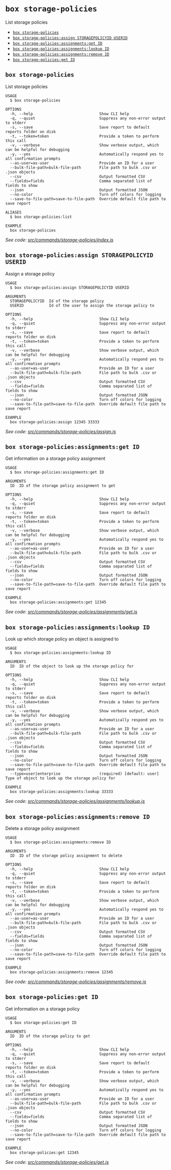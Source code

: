 `box storage-policies`
======================

List storage policies

* [`box storage-policies`](#box-storage-policies)
* [`box storage-policies:assign STORAGEPOLICYID USERID`](#box-storage-policiesassign-storagepolicyid-userid)
* [`box storage-policies:assignments:get ID`](#box-storage-policiesassignmentsget-id)
* [`box storage-policies:assignments:lookup ID`](#box-storage-policiesassignmentslookup-id)
* [`box storage-policies:assignments:remove ID`](#box-storage-policiesassignmentsremove-id)
* [`box storage-policies:get ID`](#box-storage-policiesget-id)

## `box storage-policies`

List storage policies

```
USAGE
  $ box storage-policies

OPTIONS
  -h, --help                             Show CLI help
  -q, --quiet                            Suppress any non-error output to stderr
  -s, --save                             Save report to default reports folder on disk
  -t, --token=token                      Provide a token to perform this call
  -v, --verbose                          Show verbose output, which can be helpful for debugging
  -y, --yes                              Automatically respond yes to all confirmation prompts
  --as-user=as-user                      Provide an ID for a user
  --bulk-file-path=bulk-file-path        File path to bulk .csv or .json objects
  --csv                                  Output formatted CSV
  --fields=fields                        Comma separated list of fields to show
  --json                                 Output formatted JSON
  --no-color                             Turn off colors for logging
  --save-to-file-path=save-to-file-path  Override default file path to save report

ALIASES
  $ box storage-policies:list

EXAMPLE
  box storage-policies
```

_See code: [src/commands/storage-policies/index.js](https://github.com/box/boxcli/blob/v3.8.0/src/commands/storage-policies/index.js)_

## `box storage-policies:assign STORAGEPOLICYID USERID`

Assign a storage policy

```
USAGE
  $ box storage-policies:assign STORAGEPOLICYID USERID

ARGUMENTS
  STORAGEPOLICYID  Id of the storage policy
  USERID           Id of the user to assign the storage policy to

OPTIONS
  -h, --help                             Show CLI help
  -q, --quiet                            Suppress any non-error output to stderr
  -s, --save                             Save report to default reports folder on disk
  -t, --token=token                      Provide a token to perform this call
  -v, --verbose                          Show verbose output, which can be helpful for debugging
  -y, --yes                              Automatically respond yes to all confirmation prompts
  --as-user=as-user                      Provide an ID for a user
  --bulk-file-path=bulk-file-path        File path to bulk .csv or .json objects
  --csv                                  Output formatted CSV
  --fields=fields                        Comma separated list of fields to show
  --json                                 Output formatted JSON
  --no-color                             Turn off colors for logging
  --save-to-file-path=save-to-file-path  Override default file path to save report

EXAMPLE
  box storage-policies:assign 12345 33333
```

_See code: [src/commands/storage-policies/assign.js](https://github.com/box/boxcli/blob/v3.8.0/src/commands/storage-policies/assign.js)_

## `box storage-policies:assignments:get ID`

Get information on a storage policy assignment

```
USAGE
  $ box storage-policies:assignments:get ID

ARGUMENTS
  ID  ID of the storage policy assignment to get

OPTIONS
  -h, --help                             Show CLI help
  -q, --quiet                            Suppress any non-error output to stderr
  -s, --save                             Save report to default reports folder on disk
  -t, --token=token                      Provide a token to perform this call
  -v, --verbose                          Show verbose output, which can be helpful for debugging
  -y, --yes                              Automatically respond yes to all confirmation prompts
  --as-user=as-user                      Provide an ID for a user
  --bulk-file-path=bulk-file-path        File path to bulk .csv or .json objects
  --csv                                  Output formatted CSV
  --fields=fields                        Comma separated list of fields to show
  --json                                 Output formatted JSON
  --no-color                             Turn off colors for logging
  --save-to-file-path=save-to-file-path  Override default file path to save report

EXAMPLE
  box storage-policies:assignments:get 12345
```

_See code: [src/commands/storage-policies/assignments/get.js](https://github.com/box/boxcli/blob/v3.8.0/src/commands/storage-policies/assignments/get.js)_

## `box storage-policies:assignments:lookup ID`

Look up which storage policy an object is assigned to

```
USAGE
  $ box storage-policies:assignments:lookup ID

ARGUMENTS
  ID  ID of the object to look up the storage policy for

OPTIONS
  -h, --help                             Show CLI help
  -q, --quiet                            Suppress any non-error output to stderr
  -s, --save                             Save report to default reports folder on disk
  -t, --token=token                      Provide a token to perform this call
  -v, --verbose                          Show verbose output, which can be helpful for debugging
  -y, --yes                              Automatically respond yes to all confirmation prompts
  --as-user=as-user                      Provide an ID for a user
  --bulk-file-path=bulk-file-path        File path to bulk .csv or .json objects
  --csv                                  Output formatted CSV
  --fields=fields                        Comma separated list of fields to show
  --json                                 Output formatted JSON
  --no-color                             Turn off colors for logging
  --save-to-file-path=save-to-file-path  Override default file path to save report
  --type=user|enterprise                 (required) [default: user] Type of object to look up the storage policy for

EXAMPLE
  box storage-policies:assignments:lookup 33333
```

_See code: [src/commands/storage-policies/assignments/lookup.js](https://github.com/box/boxcli/blob/v3.8.0/src/commands/storage-policies/assignments/lookup.js)_

## `box storage-policies:assignments:remove ID`

Delete a storage policy assignment

```
USAGE
  $ box storage-policies:assignments:remove ID

ARGUMENTS
  ID  ID of the storage policy assignment to delete

OPTIONS
  -h, --help                             Show CLI help
  -q, --quiet                            Suppress any non-error output to stderr
  -s, --save                             Save report to default reports folder on disk
  -t, --token=token                      Provide a token to perform this call
  -v, --verbose                          Show verbose output, which can be helpful for debugging
  -y, --yes                              Automatically respond yes to all confirmation prompts
  --as-user=as-user                      Provide an ID for a user
  --bulk-file-path=bulk-file-path        File path to bulk .csv or .json objects
  --csv                                  Output formatted CSV
  --fields=fields                        Comma separated list of fields to show
  --json                                 Output formatted JSON
  --no-color                             Turn off colors for logging
  --save-to-file-path=save-to-file-path  Override default file path to save report

EXAMPLE
  box storage-policies:assignments:remove 12345
```

_See code: [src/commands/storage-policies/assignments/remove.js](https://github.com/box/boxcli/blob/v3.8.0/src/commands/storage-policies/assignments/remove.js)_

## `box storage-policies:get ID`

Get information on a storage policy

```
USAGE
  $ box storage-policies:get ID

ARGUMENTS
  ID  ID of the storage policy to get

OPTIONS
  -h, --help                             Show CLI help
  -q, --quiet                            Suppress any non-error output to stderr
  -s, --save                             Save report to default reports folder on disk
  -t, --token=token                      Provide a token to perform this call
  -v, --verbose                          Show verbose output, which can be helpful for debugging
  -y, --yes                              Automatically respond yes to all confirmation prompts
  --as-user=as-user                      Provide an ID for a user
  --bulk-file-path=bulk-file-path        File path to bulk .csv or .json objects
  --csv                                  Output formatted CSV
  --fields=fields                        Comma separated list of fields to show
  --json                                 Output formatted JSON
  --no-color                             Turn off colors for logging
  --save-to-file-path=save-to-file-path  Override default file path to save report

EXAMPLE
  box storage-policies:get 12345
```

_See code: [src/commands/storage-policies/get.js](https://github.com/box/boxcli/blob/v3.8.0/src/commands/storage-policies/get.js)_
